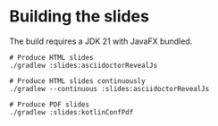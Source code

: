 # Building the slides

The build requires a JDK 21 with JavaFX bundled.

```shell
# Produce HTML slides
./gradlew :slides:asciidoctorRevealJs

# Produce HTML slides continuously
./gradlew --continuous :slides:asciidoctorRevealJs

# Produce PDF slides
./gradlew :slides:kotlinConfPdf
```
